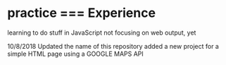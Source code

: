 # practice === Experience
learning to do stuff in JavaScript
not focusing on web output, yet

10/8/2018
Updated the name of this repository
added a new project for a simple HTML page using a GOOGLE MAPS API
